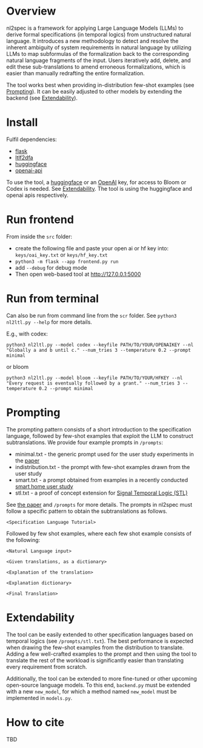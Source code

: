 # Overview

nl2spec is a framework for applying Large Language Models (LLMs) to derive formal specifications (in temporal logics) from unstructured natural language. It introduces a new methodology to detect and resolve the inherent ambiguity of system requirements in natural language by utilizing LLMs to map subformulas of the formalization back to the corresponding natural language fragments of the input. Users iteratively add, delete, and edit these sub-translations to amend erroneous formalizations, which is easier than manually redrafting the entire formalization.

The tool works best when providing in-distribution few-shot examples (see [Prompting](#prompting)). It can be easily adjusted to other models by extending the backend (see [Extendability](#extendability)).

# Install

Fulfil dependencies:
- [flask](https://flask.palletsprojects.com/en/2.2.x/)
- [ltlf2dfa](https://github.com/whitemech/LTLf2DFA)
- [huggingface](https://huggingface.co/)
- [openai-api](https://openai.com/blog/openai-api)

To use the tool, a [huggingface](huggingface.co) or an [OpenAI](openai.com) key, for access to Bloom or Codex is needed. See [Extendability](#extendability). The tool is using the huggingface and openai apis respectively.

# Run frontend

From inside the ```src``` folder:
- create the following file and paste your open ai or hf key into: ```keys/oai_key.txt``` or ```keys/hf_key.txt```
- ```python3 -m flask --app frontend.py run```
- add ```--debug``` for debug mode
- Then open web-based tool at http://127.0.0.1:5000

# Run from terminal

Can also be run from command line from the ```scr``` folder. See ```python3 nl2ltl.py --help``` for more details.

E.g., with codex:

```python3 nl2ltl.py --model codex --keyfile PATH/TO/YOUR/OPENAIKEY --nl "Globally a and b until c." --num_tries 3 --temperature 0.2 --prompt minimal```

or bloom

```python3 nl2ltl.py --model bloom --keyfile PATH/TO/YOUR/HFKEY --nl "Every request is eventually followed by a grant." --num_tries 3 --temperature 0.2 --prompt minimal```

# Prompting

The prompting pattern consists of a short introduction to the specification language, followed by few-shot examples that exploit the LLM to construct subtranslations.
We provide four example prompts in ```/prompts```:
- minimal.txt - the generic prompt used for the user study experiments in the [paper]()
- indistribution.txt - the prompt with few-shot examples drawn from the user study
- smart.txt - a prompt obtained from examples in a recently conducted [smart home user study]()
- stl.txt - a proof of concept extension for [Signal Temporal Logic (STL)]()

See [the paper]() and ```/prompts``` for more details.
The prompts in nl2spec must follow a specific pattern to obtain the subtranslations as follows.

```<Specification Language Tutorial>```

Followed by few shot examples, where each few shot example consists of the following:

```<Natural Language input>```

```<Given translations, as a dictionary>```

```<Explanation of the translation>```

```<Explanation dictionary>```

```<Final Translation>```

# Extendability

The tool can be easily extended to other specification languages based on temporal logics (see ```/prompts/stl.txt```). The best performance is expected when drawing the few-shot examples from the distribution to translate. Adding a few well-crafted examples to the prompt and then using the tool to translate the rest of the workload is significantly easier than translating every requirement from scratch.

Additionally, the tool can be extended to more fine-tuned or other upcoming open-source language models. To this end, ```backend.py``` must be extended with a new ```new_model```, for which a method named ```new_model``` must be implemented in ```models.py```.

# How to cite

TBD

